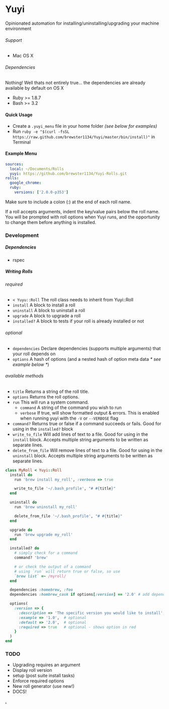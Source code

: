# Yuyi
Opinionated automation for installing/uninstalling/upgrading your machine environment

###### Support
* Mac OS X

###### Dependencies
Nothing! Well thats not entirely true... the dependencies are already available by default on OS X
* Ruby >= 1.8.7
* Bash >= 3.2

#### Quick Usage
* Create a `.yuyi_menu` file in your home folder _(see below for examples)_
* Run `ruby -e "$(curl -fsSL https://raw.github.com/brewster1134/Yuyi/master/bin/install)"` in Terminal

#### Example Menu

```yaml
sources:
  local: ~/Documents/Rolls
  yuyi: https://github.com/brewster1134/Yuyi-Rolls.git
rolls:
  google_chrome:
  ruby:
    versions: ['2.0.0-p353']
```

Make sure to include a colon (:) at the end of each roll name.

If a roll accepts arguments, indent the key/value pairs below the roll name.  You will be prompted with roll options when Yuyi runs, and the opportunity to change them before anything is installed.

### Development

##### Dependencies
* rspec

##### Writing Rolls
###### _required_
* `< Yuyu::Roll`  The roll class needs to inherit from Yuyi::Roll
* `install`       A block to install a roll
* `uninstall`     A block to uninstall a roll
* `upgrade`        A block to upgrade a roll
* `installed?`    A block to tests if your roll is already installed or not

###### _optional_
* `dependencies`  Declare dependencies (supports multiple arguments) that your roll depends on
* `options`       A hash of options (and a nested hash of option meta data _* see example below *_)

###### _available methods_
* `title`             Returns a string of the roll title.
* `options`           Returns the roll options.
* `run`               This will run a system command.
    * `command` A string of the command you wish to run
    * `verbose` If true, will show formatted output & errors.  This is enabled when running yuyi with the `-V` or `--VERBOSE` flag
* `command?`          Returns true or false if a command succeeds or fails.  Good for using in the `installed?` block
* `write_to_file`     Will add lines of text to a file.  Good for using in the `install` block. Accepts multiple string arguments to be written as separate lines.
* `delete_from_file`  Will remove lines of text to a file.  Good for using in the `uninstall` block. Accepts multiple string arguments to be written as separate lines.

```ruby
class MyRoll < Yuyi::Roll
  install do
    run 'brew install my_roll', :verbose => true

    write_to_file '~/.bash_profile', "# #{title}"
  end

  uninstall do
    run 'brew uninstall my_roll'

    delete_from_file '~/.bash_profile', "# #{title}"
  end

  upgrade do
    run 'brew upgrade my_roll'
  end

  installed? do
    # simply check for a command
    command? 'brew'

    # or check the output of a command
    # using `run` will return true or false, so use
    `brew list` =~ /myroll/
  end

  dependencies :homebrew, :foo
  dependencies :hombrew_cask if options[:version] == '2.0' # add dependencies conditionally

  options(
    :version => {
      :description => 'The specific version you would like to install',
      :example => '1.0',  # optional
      :default => '2.0',  # optional
      :required => true   # optional - shows option in red
    }
  )
end
```

### TODO
* Upgrading requires an argument
* Display roll version
* setup (post suite install tasks)
* Enforce required options
* New roll generator (use new!)
* DOCS!

[.](http://www.comedycentral.com/video-clips/3myds9/upright-citizens-brigade-sushi-chef)
